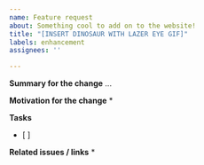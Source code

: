 ```yaml
---
name: Feature request
about: Something cool to add on to the website!
title: "[INSERT DINOSAUR WITH LAZER EYE GIF]"
labels: enhancement
assignees: ''

---
```


**Summary for the change**
...

**Motivation for the change**
*

**Tasks**
- [ ]

**Related issues / links**
*
